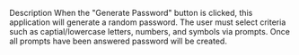 Description 
When the "Generate Password" button is clicked, this application will generate a random password. The user must select criteria such as captial/lowercase letters, numbers, and symbols via prompts. Once all prompts have been answered password will be created. 